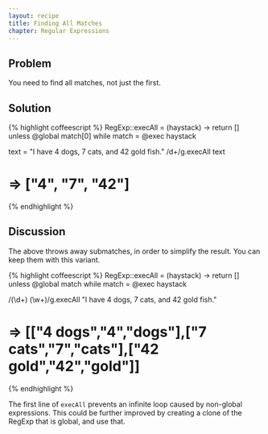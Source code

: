 ```yaml
---
layout: recipe
title: Finding All Matches
chapter: Regular Expressions
---
```

## Problem

You need to find all matches, not just the first.

## Solution

{% highlight coffeescript %}
RegExp::execAll = (haystack) ->
    return [] unless @global
    match[0] while match = @exec haystack

text = "I have 4 dogs, 7 cats, and 42 gold fish."
/d+/g.execAll text
# => ["4", "7", "42"]
{% endhighlight %}

## Discussion

The above throws away submatches, in order to simplify the result.  You can keep them with this variant.

{% highlight coffeescript %}
RegExp::execAll = (haystack) ->
    return [] unless @global
    match while match = @exec haystack

/(\d+) (\w+)/g.execAll "I have 4 dogs, 7 cats, and 42 gold fish."
# => [["4 dogs","4","dogs"],["7 cats","7","cats"],["42 gold","42","gold"]]
{% endhighlight %}

The first line of `execAll` prevents an infinite loop caused by non-global expressions.  This could be further improved by creating a clone of the RegExp that is global, and use that.


